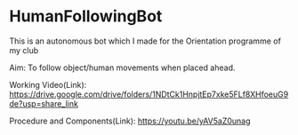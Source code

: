# HumanFollowingBot
This is an autonomous bot which I made for the Orientation programme of my club

Aim: To follow object/human movements when placed ahead.

Working Video(Link): https://drive.google.com/drive/folders/1NDtCk1HnpjtEp7xke5FLf8XHfoeuG9de?usp=share_link

Procedure and Components(Link): https://youtu.be/yAV5aZ0unag
